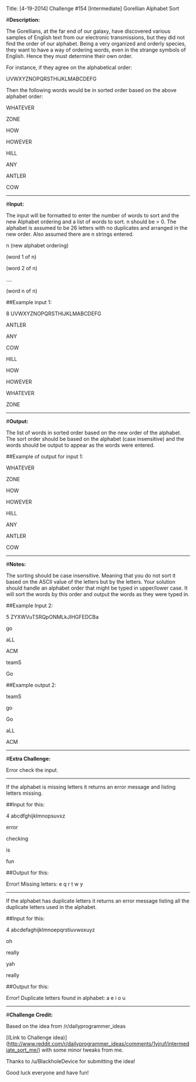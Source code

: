 Title: [4-19-2014] Challenge #154 [Intermediate] Gorellian Alphabet Sort

#**Description:**


The Gorellians, at the far end of our galaxy, have discovered various samples of English text from our electronic transmissions, but they did not find the order of our alphabet. Being a very organized and orderly species, they want to have a way of ordering words, even in the strange symbols of English. Hence they must determine their own order.  


For instance, if they agree on the alphabetical order:  


UVWXYZNOPQRSTHIJKLMABCDEFG  


Then the following words would be in sorted order based on the above alphabet order:  


WHATEVER

ZONE

HOW

HOWEVER

HILL

ANY

ANTLER

COW

***
#**Input:**


The input will be formatted to enter the number of words to sort and the new Alphabet ordering and a list of words to sort. n should be > 0. The alphabet is assumed to be 26 letters with no duplicates and arranged in the new order. Also assumed there are n strings entered.


n (new alphabet ordering)

(word 1 of n)

(word 2 of n)

....

(word n of n)


##Example input 1:


8 UVWXYZNOPQRSTHIJKLMABCDEFG

ANTLER

ANY

COW

HILL

HOW

HOWEVER

WHATEVER

ZONE

***
#**Output:**


The list of words in sorted order based on the new order of the alphabet. The sort order should be based on the alphabet (case insensitive) and the words should be output to appear as the words were entered.

##Example of output for input 1:


WHATEVER

ZONE

HOW

HOWEVER

HILL

ANY

ANTLER

COW

***
#**Notes:**


The sorting should be case insensitive. Meaning that you do not sort it based on the ASCII value of the letters but by the letters. Your solution should handle an alphabet order that might be typed in upper/lower case. It will sort the words by this order and output the words as they were typed in.


##Example Input 2:


5 ZYXWVuTSRQpONMLkJIHGFEDCBa

go

aLL

ACM

teamS

Go


##Example output 2:


teamS

go

Go

aLL

ACM

***
#**Extra Challenge:**

Error check the input.


***
If the alphabet is missing letters it returns an error message and listing letters missing.


##Input for this:


4 abcdfghijklmnopsuvxz

error

checking

is

fun


##Output for this:


Error! Missing letters: e q r t w y

***
If the alphabet has duplicate letters it returns an error message listing all the duplicate letters used in the alphabet.


##Input for this:


4 abcdefaghijklmnoepqrstiuvwoxuyz

oh

really

yah

really


##Output for this:


Error! Duplicate letters found in alphabet: a e i o u

***
#**Challenge Credit:**


Based on the idea from /r/dailyprogrammer_ideas 

[(Link to Challenge idea)] (http://www.reddit.com/r/dailyprogrammer_ideas/comments/1yjruf/intermediate_sort_me/)
with some minor tweaks from me.


Thanks to /u/BlackholeDevice for submitting the idea!


Good luck everyone and have fun!
